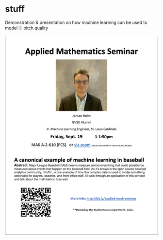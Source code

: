 # stuff
Demonstration &amp; presentation on how machine learning can be used to model ⚾️ pitch quality

![gvsu applied math seminar](/misc/flyer.png)
